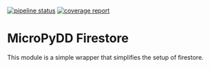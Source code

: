 [![pipeline status](https://gitlab.com/micropydd/micropydd-firestore/badges/master/pipeline.svg)](https://gitlab.com/micropydd/micropydd-firestore/commits/master) [![coverage report](https://gitlab.com/micropydd/micropydd-firestore/badges/master/coverage.svg)](https://gitlab.com/micropydd/micropydd-firestore/commits/master)

# MicroPyDD Firestore

This module is a simple wrapper that simplifies the setup of firestore. 